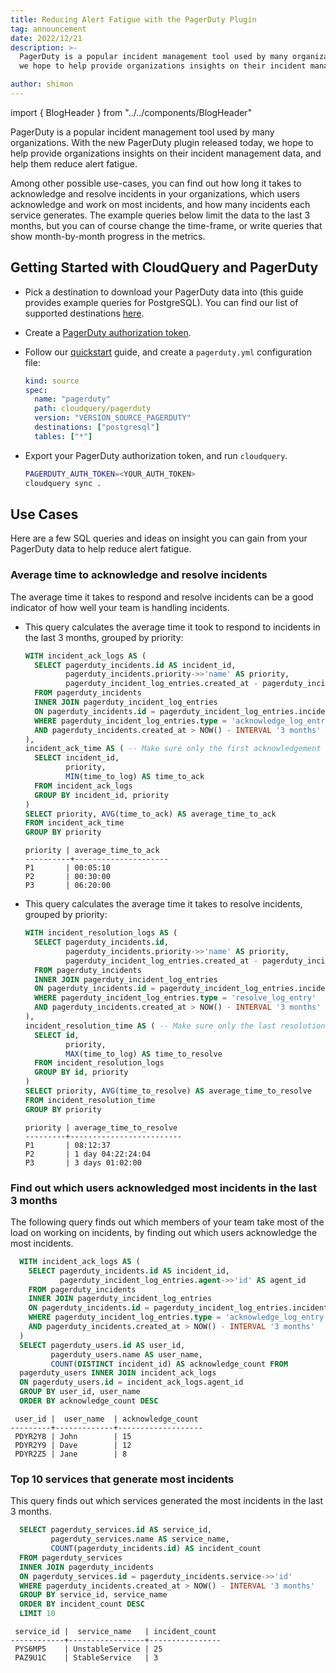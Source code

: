 ```yaml
---
title: Reducing Alert Fatigue with the PagerDuty Plugin
tag: announcement
date: 2022/12/21
description: >-
  PagerDuty is a popular incident management tool used by many organizations. With the new PagerDuty plugin released today,
  we hope to help provide organizations insights on their incident management data, and help them reduce alert fatigue.

author: shimon
---
```


import { BlogHeader } from "../../components/BlogHeader"

<BlogHeader/>

PagerDuty is a popular incident management tool used by many organizations. With the new PagerDuty plugin released today,
we hope to help provide organizations insights on their incident management data, and help them reduce alert fatigue.

Among other possible use-cases, you can find out how long it takes to acknowledge and resolve incidents in your organizations,
which users acknowledge and work on most incidents, and how many incidents each service generates. The example
queries below limit the data to the last 3 months, but you can of course change the time-frame, or write queries
that show month-by-month progress in the metrics.

## Getting Started with CloudQuery and PagerDuty

- Pick a destination to download your PagerDuty data into (this guide provides example queries for PostgreSQL). 
  You can find our list of supported destinations [here](/docs/plugins/destinations/overview).
- Create a [PagerDuty authorization token](https://support.pagerduty.com/docs/api-access-keys#section-generating-a-general-access-rest-api-key).
- Follow our [quickstart](/docs/quickstart) guide, and create a `pagerduty.yml` configuration file:
  
  ```yaml
  kind: source
  spec:
    name: "pagerduty"
    path: cloudquery/pagerduty
    version: "VERSION_SOURCE_PAGERDUTY" 
    destinations: ["postgresql"]
    tables: ["*"]
  ```

- Export your PagerDuty authorization token, and run `cloudquery`.
  ```bash
  PAGERDUTY_AUTH_TOKEN=<YOUR_AUTH_TOKEN>
  cloudquery sync .
  ```

## Use Cases
Here are a few SQL queries and ideas on insight you can gain from your PagerDuty data to help reduce alert fatigue.

### Average time to acknowledge and resolve incidents

The average time it takes to respond and resolve incidents can be a good indicator of how well your team is handling incidents.
- This query calculates the average time it took to respond to incidents in the last 3 months, grouped by priority:
  ```sql
  WITH incident_ack_logs AS (
    SELECT pagerduty_incidents.id AS incident_id,
           pagerduty_incidents.priority->>'name' AS priority,
           pagerduty_incident_log_entries.created_at - pagerduty_incidents.created_at AS time_to_log
    FROM pagerduty_incidents 
    INNER JOIN pagerduty_incident_log_entries 
    ON pagerduty_incidents.id = pagerduty_incident_log_entries.incident->>'id'
    WHERE pagerduty_incident_log_entries.type = 'acknowledge_log_entry'
    AND pagerduty_incidents.created_at > NOW() - INTERVAL '3 months'
  ),
  incident_ack_time AS ( -- Make sure only the first acknowledgement is used (incidents may be acknowledged twice)
    SELECT incident_id, 
           priority, 
           MIN(time_to_log) AS time_to_ack
    FROM incident_ack_logs
    GROUP BY incident_id, priority
  )
  SELECT priority, AVG(time_to_ack) AS average_time_to_ack
  FROM incident_ack_time
  GROUP BY priority
  ```
  ```text
  priority | average_time_to_ack
  ----------+---------------------
  P1       | 00:05:10
  P2       | 00:30:00
  P3       | 06:20:00
  ```

- This query calculates the average time it takes to resolve incidents, grouped by priority:
  ```sql
  WITH incident_resolution_logs AS (
    SELECT pagerduty_incidents.id,
           pagerduty_incidents.priority->>'name' AS priority,
           pagerduty_incident_log_entries.created_at - pagerduty_incidents.created_at AS time_to_log
    FROM pagerduty_incidents 
    INNER JOIN pagerduty_incident_log_entries 
    ON pagerduty_incidents.id = pagerduty_incident_log_entries.incident->>'id'
    WHERE pagerduty_incident_log_entries.type = 'resolve_log_entry'
    AND pagerduty_incidents.created_at > NOW() - INTERVAL '3 months'
  ),
  incident_resolution_time AS ( -- Make sure only the last resolution is used (in case of multiple resolutions)
    SELECT id, 
           priority, 
           MAX(time_to_log) AS time_to_resolve
    FROM incident_resolution_logs
    GROUP BY id, priority
  )
  SELECT priority, AVG(time_to_resolve) AS average_time_to_resolve 
  FROM incident_resolution_time
  GROUP BY priority
  ```
  ```text
  priority | average_time_to_resolve
  ---------+-------------------------
  P1       | 08:12:37
  P2       | 1 day 04:22:24:04
  P3       | 3 days 01:02:00
  ```

### Find out which users acknowledged most incidents in the last 3 months

The following query finds out which members of your team take most of the load on working on incidents,
by finding out which users acknowledge the most incidents.

```sql
  WITH incident_ack_logs AS (
    SELECT pagerduty_incidents.id AS incident_id,
           pagerduty_incident_log_entries.agent->>'id' AS agent_id
    FROM pagerduty_incidents
    INNER JOIN pagerduty_incident_log_entries 
    ON pagerduty_incidents.id = pagerduty_incident_log_entries.incident->>'id'
    WHERE pagerduty_incident_log_entries.type = 'acknowledge_log_entry'
    AND pagerduty_incidents.created_at > NOW() - INTERVAL '3 months'
  )
  SELECT pagerduty_users.id AS user_id, 
         pagerduty_users.name AS user_name, 
         COUNT(DISTINCT incident_id) AS acknowledge_count FROM
  pagerduty_users INNER JOIN incident_ack_logs
  ON pagerduty_users.id = incident_ack_logs.agent_id
  GROUP BY user_id, user_name
  ORDER BY acknowledge_count DESC
```
```text
 user_id |  user_name  | acknowledge_count
---------+-------------+-------------------
 PDYR2Y8 | John        | 15
 PDYR2Y9 | Dave        | 12
 PDYR2Z5 | Jane        | 8
```

### Top 10 services that generate most incidents

This query finds out which services generated the most incidents in the last 3 months.

```sql
  SELECT pagerduty_services.id AS service_id,
         pagerduty_services.name AS service_name,
         COUNT(pagerduty_incidents.id) AS incident_count
  FROM pagerduty_services
  INNER JOIN pagerduty_incidents
  ON pagerduty_services.id = pagerduty_incidents.service->>'id'
  WHERE pagerduty_incidents.created_at > NOW() - INTERVAL '3 months'
  GROUP BY service_id, service_name
  ORDER BY incident_count DESC
  LIMIT 10
```
```text
 service_id |  service_name   | incident_count
------------+-----------------+----------------
 PYS6MP5    | UnstableService | 25   
 PAZ9U1C    | StableService   | 3
```